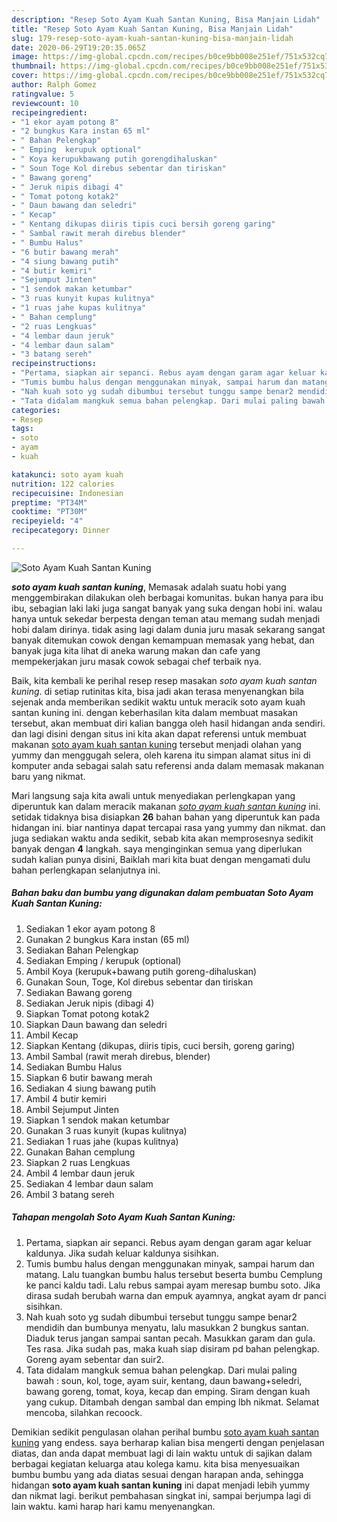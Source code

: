 ```yaml
---
description: "Resep Soto Ayam Kuah Santan Kuning, Bisa Manjain Lidah"
title: "Resep Soto Ayam Kuah Santan Kuning, Bisa Manjain Lidah"
slug: 179-resep-soto-ayam-kuah-santan-kuning-bisa-manjain-lidah
date: 2020-06-29T19:20:35.065Z
image: https://img-global.cpcdn.com/recipes/b0ce9bb008e251ef/751x532cq70/soto-ayam-kuah-santan-kuning-foto-resep-utama.jpg
thumbnail: https://img-global.cpcdn.com/recipes/b0ce9bb008e251ef/751x532cq70/soto-ayam-kuah-santan-kuning-foto-resep-utama.jpg
cover: https://img-global.cpcdn.com/recipes/b0ce9bb008e251ef/751x532cq70/soto-ayam-kuah-santan-kuning-foto-resep-utama.jpg
author: Ralph Gomez
ratingvalue: 5
reviewcount: 10
recipeingredient:
- "1 ekor ayam potong 8"
- "2 bungkus Kara instan 65 ml"
- " Bahan Pelengkap"
- " Emping  kerupuk optional"
- " Koya kerupukbawang putih gorengdihaluskan"
- " Soun Toge Kol direbus sebentar dan tiriskan"
- " Bawang goreng"
- " Jeruk nipis dibagi 4"
- " Tomat potong kotak2"
- " Daun bawang dan seledri"
- " Kecap"
- " Kentang dikupas diiris tipis cuci bersih goreng garing"
- " Sambal rawit merah direbus blender"
- " Bumbu Halus"
- "6 butir bawang merah"
- "4 siung bawang putih"
- "4 butir kemiri"
- "Sejumput Jinten"
- "1 sendok makan ketumbar"
- "3 ruas kunyit kupas kulitnya"
- "1 ruas jahe kupas kulitnya"
- " Bahan cemplung"
- "2 ruas Lengkuas"
- "4 lembar daun jeruk"
- "4 lembar daun salam"
- "3 batang sereh"
recipeinstructions:
- "Pertama, siapkan air sepanci. Rebus ayam dengan garam agar keluar kaldunya. Jika sudah keluar kaldunya sisihkan."
- "Tumis bumbu halus dengan menggunakan minyak, sampai harum dan matang. Lalu tuangkan bumbu halus tersebut beserta bumbu Cemplung ke panci kaldu tadi. Lalu rebus sampai ayam meresap bumbu soto. Jika dirasa sudah berubah warna dan empuk ayamnya, angkat ayam dr panci sisihkan."
- "Nah kuah soto yg sudah dibumbui tersebut tunggu sampe benar2 mendidih dan bumbunya menyatu, lalu masukkan 2 bungkus santan. Diaduk terus jangan sampai santan pecah. Masukkan garam dan gula. Tes rasa. Jika sudah pas, maka kuah siap disiram pd bahan pelengkap. Goreng ayam sebentar dan suir2."
- "Tata didalam mangkuk semua bahan pelengkap. Dari mulai paling bawah : soun, kol, toge, ayam suir, kentang, daun bawang+seledri, bawang goreng, tomat, koya, kecap dan emping. Siram dengan kuah yang cukup. Ditambah dengan sambal dan emping lbh nikmat. Selamat mencoba, silahkan recoock."
categories:
- Resep
tags:
- soto
- ayam
- kuah

katakunci: soto ayam kuah 
nutrition: 122 calories
recipecuisine: Indonesian
preptime: "PT34M"
cooktime: "PT30M"
recipeyield: "4"
recipecategory: Dinner

---
```



![Soto Ayam Kuah Santan Kuning](https://img-global.cpcdn.com/recipes/b0ce9bb008e251ef/751x532cq70/soto-ayam-kuah-santan-kuning-foto-resep-utama.jpg)

<b><i>soto ayam kuah santan kuning</i></b>, Memasak adalah suatu hobi yang menggembirakan dilakukan oleh berbagai komunitas. bukan hanya para ibu ibu, sebagian laki laki juga sangat banyak yang suka dengan hobi ini. walau hanya untuk sekedar berpesta dengan teman atau memang sudah menjadi hobi dalam dirinya. tidak asing lagi dalam dunia juru masak sekarang sangat banyak ditemukan cowok dengan kemampuan memasak yang hebat, dan banyak juga kita lihat di aneka warung makan dan cafe yang mempekerjakan juru masak cowok sebagai chef terbaik nya.



Baik, kita kembali ke perihal resep resep masakan <i>soto ayam kuah santan kuning</i>. di setiap rutinitas kita, bisa jadi akan terasa menyenangkan bila sejenak anda memberikan sedikit waktu untuk meracik soto ayam kuah santan kuning ini. dengan keberhasilan kita dalam membuat masakan tersebut, akan membuat diri kalian bangga oleh hasil hidangan anda sendiri. dan lagi disini dengan situs ini kita akan dapat referensi untuk membuat makanan <u>soto ayam kuah santan kuning</u> tersebut menjadi olahan yang yummy dan menggugah selera, oleh karena itu simpan alamat situs ini di komputer anda sebagai salah satu referensi anda dalam memasak makanan baru yang nikmat.


Mari langsung saja kita awali untuk menyediakan perlengkapan yang diperuntuk kan dalam meracik makanan <u><i>soto ayam kuah santan kuning</i></u> ini. setidak tidaknya bisa disiapkan <b>26</b> bahan bahan yang diperuntuk kan pada hidangan ini. biar nantinya dapat tercapai rasa yang yummy dan nikmat. dan juga sediakan waktu anda sedikit, sebab kita akan memprosesnya sedikit banyak dengan <b>4</b> langkah. saya menginginkan semua yang diperlukan sudah kalian punya disini, Baiklah mari kita buat dengan mengamati dulu bahan perlengkapan selanjutnya ini.

<!--inarticleads1-->

##### Bahan baku dan bumbu yang digunakan dalam pembuatan Soto Ayam Kuah Santan Kuning:

1. Sediakan 1 ekor ayam potong 8
1. Gunakan 2 bungkus Kara instan (65 ml)
1. Sediakan  Bahan Pelengkap
1. Sediakan  Emping / kerupuk (optional)
1. Ambil  Koya (kerupuk+bawang putih goreng-dihaluskan)
1. Gunakan  Soun, Toge, Kol direbus sebentar dan tiriskan
1. Sediakan  Bawang goreng
1. Sediakan  Jeruk nipis (dibagi 4)
1. Siapkan  Tomat potong kotak2
1. Siapkan  Daun bawang dan seledri
1. Ambil  Kecap
1. Siapkan  Kentang (dikupas, diiris tipis, cuci bersih, goreng garing)
1. Ambil  Sambal (rawit merah direbus, blender)
1. Sediakan  Bumbu Halus
1. Siapkan 6 butir bawang merah
1. Sediakan 4 siung bawang putih
1. Ambil 4 butir kemiri
1. Ambil Sejumput Jinten
1. Siapkan 1 sendok makan ketumbar
1. Gunakan 3 ruas kunyit (kupas kulitnya)
1. Sediakan 1 ruas jahe (kupas kulitnya)
1. Gunakan  Bahan cemplung
1. Siapkan 2 ruas Lengkuas
1. Ambil 4 lembar daun jeruk
1. Sediakan 4 lembar daun salam
1. Ambil 3 batang sereh




<!--inarticleads2-->

##### Tahapan mengolah Soto Ayam Kuah Santan Kuning:

1. Pertama, siapkan air sepanci. Rebus ayam dengan garam agar keluar kaldunya. Jika sudah keluar kaldunya sisihkan.
1. Tumis bumbu halus dengan menggunakan minyak, sampai harum dan matang. Lalu tuangkan bumbu halus tersebut beserta bumbu Cemplung ke panci kaldu tadi. Lalu rebus sampai ayam meresap bumbu soto. Jika dirasa sudah berubah warna dan empuk ayamnya, angkat ayam dr panci sisihkan.
1. Nah kuah soto yg sudah dibumbui tersebut tunggu sampe benar2 mendidih dan bumbunya menyatu, lalu masukkan 2 bungkus santan. Diaduk terus jangan sampai santan pecah. Masukkan garam dan gula. Tes rasa. Jika sudah pas, maka kuah siap disiram pd bahan pelengkap. Goreng ayam sebentar dan suir2.
1. Tata didalam mangkuk semua bahan pelengkap. Dari mulai paling bawah : soun, kol, toge, ayam suir, kentang, daun bawang+seledri, bawang goreng, tomat, koya, kecap dan emping. Siram dengan kuah yang cukup. Ditambah dengan sambal dan emping lbh nikmat. Selamat mencoba, silahkan recoock.




Demikian sedikit pengulasan olahan perihal bumbu <u>soto ayam kuah santan kuning</u> yang endess. saya berharap kalian bisa mengerti dengan penjelasan diatas, dan anda dapat membuat lagi di lain waktu untuk di sajikan dalam berbagai kegiatan keluarga atau kolega kamu. kita bisa menyesuaikan bumbu bumbu yang ada diatas sesuai dengan harapan anda, sehingga hidangan <b>soto ayam kuah santan kuning</b> ini dapat menjadi lebih yummy dan nikmat lagi. berikut pembahasan singkat ini, sampai berjumpa lagi di lain waktu. kami harap hari kamu menyenangkan.
